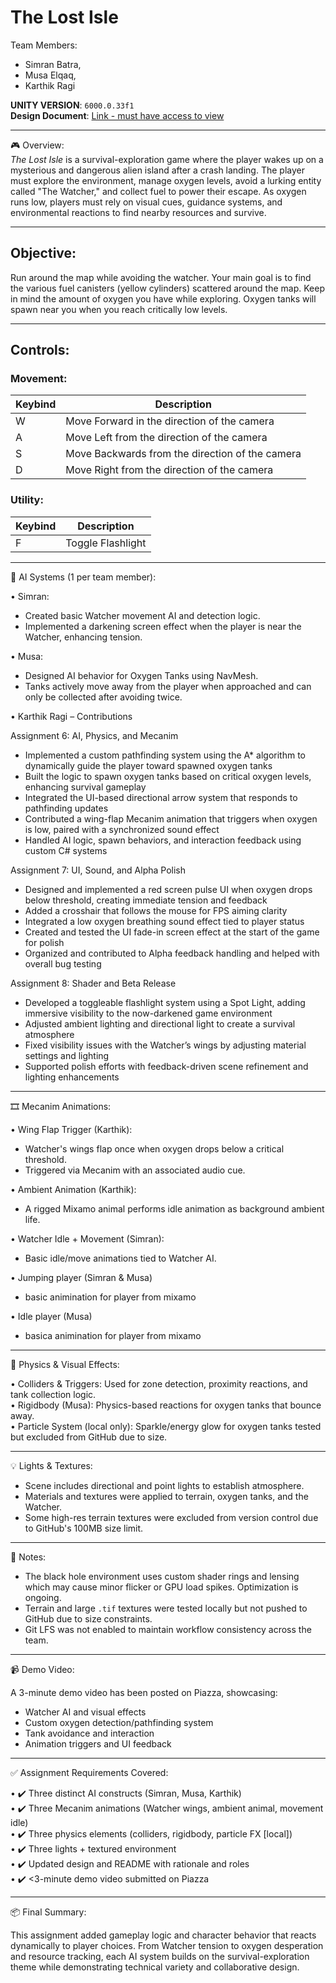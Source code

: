 # The Lost Isle

Team Members:
  - Simran Batra, 
  - Musa Elqaq, 
  - Karthik Ragi

**UNITY VERSION**: `6000.0.33f1`   
**Design Document**: [Link - must have access to view](https://docs.google.com/document/d/1v9vLBIsELQ7zh-CbmvK-6qBt1XS7PMMaMPOavaJecvk/edit?tab=t.0) 

----

🎮 Overview:  
_The Lost Isle_ is a survival-exploration game where the player wakes up on a mysterious and dangerous alien island after a crash landing. The player must explore the environment, manage oxygen levels, avoid a lurking entity called "The Watcher," and collect fuel to power their escape. As oxygen runs low, players must rely on visual cues, guidance systems, and environmental reactions to find nearby resources and survive.

----

## Objective:

Run around the map while avoiding the watcher.  Your main goal is to find the various fuel canisters (yellow cylinders) scattered around the map.
Keep in mind the amount of oxygen you have while exploring.  Oxygen tanks will spawn near you when you reach critically low levels.

----

## Controls:

### Movement:

  | Keybind | Description |
  | ------- | ----------- |
  |    W    | Move Forward in the direction of the camera |
  |    A    | Move Left from the direction of the camera |
  |    S    | Move Backwards from the direction of the camera |
  |    D    | Move Right from the direction of the camera |

### Utility:
  | Keybind | Description |
  | ------- | ----------- |
  |    F    | Toggle Flashlight |

----

🧠 AI Systems (1 per team member):

• Simran:
  - Created basic Watcher movement AI and detection logic.
  - Implemented a darkening screen effect when the player is near the Watcher, enhancing tension.

• Musa:
  - Designed AI behavior for Oxygen Tanks using NavMesh.
  - Tanks actively move away from the player when approached and can only be collected after avoiding twice.

• Karthik Ragi – Contributions

Assignment 6: AI, Physics, and Mecanim
- Implemented a custom pathfinding system using the A* algorithm to dynamically guide the player toward spawned oxygen tanks
- Built the logic to spawn oxygen tanks based on critical oxygen levels, enhancing survival gameplay
- Integrated the UI-based directional arrow system that responds to pathfinding updates
- Contributed a wing-flap Mecanim animation that triggers when oxygen is low, paired with a synchronized sound effect
- Handled AI logic, spawn behaviors, and interaction feedback using custom C# systems

Assignment 7: UI, Sound, and Alpha Polish
- Designed and implemented a red screen pulse UI when oxygen drops below threshold, creating immediate tension and feedback
- Added a crosshair that follows the mouse for FPS aiming clarity
- Integrated a low oxygen breathing sound effect tied to player status
- Created and tested the UI fade-in screen effect at the start of the game for polish
- Organized and contributed to Alpha feedback handling and helped with overall bug testing

Assignment 8: Shader and Beta Release
- Developed a toggleable flashlight system using a Spot Light, adding immersive visibility to the now-darkened game environment
- Adjusted ambient lighting and directional light to create a survival atmosphere
- Fixed visibility issues with the Watcher’s wings by adjusting material settings and lighting
- Supported polish efforts with feedback-driven scene refinement and lighting enhancements

----

🎞️ Mecanim Animations:

• Wing Flap Trigger (Karthik):
  - Watcher's wings flap once when oxygen drops below a critical threshold.
  - Triggered via Mecanim with an associated audio cue.

• Ambient Animation (Karthik):
  - A rigged Mixamo animal performs idle animation as background ambient life.

• Watcher Idle + Movement (Simran):
  - Basic idle/move animations tied to Watcher AI.

•  Jumping player (Simran & Musa) 
 - basic animination for player from mixamo 

• Idle player (Musa) 
 - basica animination for player from mixamo 

----

🧪 Physics & Visual Effects:

• Colliders & Triggers: Used for zone detection, proximity reactions, and tank collection logic.   
• Rigidbody (Musa): Physics-based reactions for oxygen tanks that bounce away.   
• Particle System (local only): Sparkle/energy glow for oxygen tanks tested but excluded from GitHub due to size.   

----

💡 Lights & Textures:

- Scene includes directional and point lights to establish atmosphere.
- Materials and textures were applied to terrain, oxygen tanks, and the Watcher.
- Some high-res terrain textures were excluded from version control due to GitHub's 100MB size limit.

----

📝 Notes:

- The black hole environment uses custom shader rings and lensing which may cause minor flicker or GPU load spikes. Optimization is ongoing.
- Terrain and large `.tif` textures were tested locally but not pushed to GitHub due to size constraints.
- Git LFS was not enabled to maintain workflow consistency across the team.

----

📹 Demo Video:

A 3-minute demo video has been posted on Piazza, showcasing:
- Watcher AI and visual effects
- Custom oxygen detection/pathfinding system
- Tank avoidance and interaction
- Animation triggers and UI feedback

----

✅ Assignment Requirements Covered:

• ✔️ Three distinct AI constructs (Simran, Musa, Karthik)  
• ✔️ Three Mecanim animations (Watcher wings, ambient animal, movement idle)  
• ✔️ Three physics elements (colliders, rigidbody, particle FX [local])  
• ✔️ Three lights + textured environment  
• ✔️ Updated design and README with rationale and roles  
• ✔️ <3-minute demo video submitted on Piazza

----

📦 Final Summary:

This assignment added gameplay logic and character behavior that reacts dynamically to player choices. From Watcher tension to oxygen desperation and resource tracking, each AI system builds on the survival-exploration theme while demonstrating technical variety and collaborative design.

